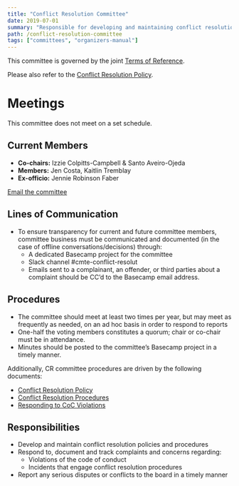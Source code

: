 ```yaml
---
title: "Conflict Resolution Committee"
date: 2019-07-01
summary: "Responsible for developing and maintaining conflict resolution policies and procedures, and responding to all incident reports."
path: /conflict-resolution-committee
tags: ["committees", "organizers-manual"]
---
```


This committee is governed by the joint [Terms of Reference](/manual/joint-terms-of-reference).

Please also refer to the [Conflict Resolution Policy](manual/conflict-resolution-policy/).

# Meetings

This committee does not meet on a set schedule.

## Current Members

- **Co-chairs:** Izzie Colpitts-Campbell & Santo Aveiro-Ojeda
- **Members:** Jen Costa, Kaitlin Tremblay
- **Ex-officio:** Jennie Robinson Faber

[Email the committee](mailto:hr@dmg.to)

## Lines of Communication

- To ensure transparency for current and future committee members, committee business must be communicated and documented (in the case of offline conversations/decisions) through:
  - A dedicated Basecamp project for the committee
  - Slack channel #cmte-conflict-resolut
  - Emails sent to a complainant, an offender, or third parties about a complaint should be CC’d to the Basecamp email address.

## Procedures

- The committee should meet at least two times per year, but may meet as frequently as needed, on an ad hoc basis in order to respond to reports
- One-half the voting members constitutes a quorum; chair or co-chair must be in
  attendance.
- Minutes should be posted to the committee’s Basecamp project in a timely manner.

Additionally, CR committee procedures are driven by the following documents:

- [Conflict Resolution Policy](/manual/conflict-resolution-policy/)
- [Conflict Resolution Procedures](/manual/conflict-resolution-procedures/)
- [Responding to CoC Violations](/manual/responding-to-coc-violations)

## Responsibilities

- Develop and maintain conflict resolution policies and procedures
- Respond to, document and track complaints and concerns regarding:
  - Violations of the code of conduct
  - Incidents that engage conflict resolution procedures
- Report any serious disputes or conflicts to the board in a timely manner
